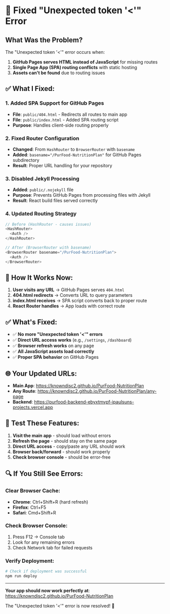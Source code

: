 # 🔧 Fixed "Unexpected token '<'" Error

## What Was the Problem?

The "Unexpected token '<'" error occurs when:
1. **GitHub Pages serves HTML instead of JavaScript** for missing routes
2. **Single Page App (SPA) routing conflicts** with static hosting
3. **Assets can't be found** due to routing issues

## ✅ What I Fixed:

### 1. **Added SPA Support for GitHub Pages**
- **File**: `public/404.html` - Redirects all routes to main app
- **File**: `public/index.html` - Added SPA routing script
- **Purpose**: Handles client-side routing properly

### 2. **Fixed Router Configuration**
- **Changed**: From `HashRouter` to `BrowserRouter` with `basename`
- **Added**: `basename="/PurFood-NutritionPlan"` for GitHub Pages subdirectory
- **Result**: Proper URL handling for your repository

### 3. **Disabled Jekyll Processing**
- **Added**: `public/.nojekyll` file
- **Purpose**: Prevents GitHub Pages from processing files with Jekyll
- **Result**: React build files served correctly

### 4. **Updated Routing Strategy**
```javascript
// Before (HashRouter - causes issues)
<HashRouter>
  <Auth />
</HashRouter>

// After (BrowserRouter with basename)
<BrowserRouter basename="/PurFood-NutritionPlan">
  <Auth />
</BrowserRouter>
```

## 🚀 How It Works Now:

1. **User visits any URL** → GitHub Pages serves `404.html`
2. **404.html redirects** → Converts URL to query parameters
3. **index.html receives** → SPA script converts back to proper route
4. **React Router handles** → App loads with correct route

## ✅ What's Fixed:

- ✅ **No more "Unexpected token '<'" errors**
- ✅ **Direct URL access works** (e.g., `/settings`, `/dashboard`)
- ✅ **Browser refresh works** on any page
- ✅ **All JavaScript assets load correctly**
- ✅ **Proper SPA behavior** on GitHub Pages

## 🌐 Your Updated URLs:

- **Main App**: https://knowndisc2.github.io/PurFood-NutritionPlan
- **Any Route**: https://knowndisc2.github.io/PurFood-NutritionPlan/any-page
- **Backend**: https://purfood-backend-ebyxtmvpf-ipaulsuns-projects.vercel.app

## 🧪 Test These Features:

1. **Visit the main app** - should load without errors
2. **Refresh the page** - should stay on the same page
3. **Direct URL access** - copy/paste any URL should work
4. **Browser back/forward** - should work properly
5. **Check browser console** - should be error-free

## 🔍 If You Still See Errors:

### Clear Browser Cache:
- **Chrome**: Ctrl+Shift+R (hard refresh)
- **Firefox**: Ctrl+F5
- **Safari**: Cmd+Shift+R

### Check Browser Console:
1. Press F12 → Console tab
2. Look for any remaining errors
3. Check Network tab for failed requests

### Verify Deployment:
```bash
# Check if deployment was successful
npm run deploy
```

---

**Your app should now work perfectly at**: https://knowndisc2.github.io/PurFood-NutritionPlan

The "Unexpected token '<'" error is now resolved! 🎉

